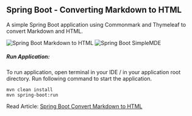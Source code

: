 ## Spring Boot - Converting Markdown to HTML

 A simple Spring Boot application using Commonmark and Thymeleaf to convert Markdown and HTML.

![Spring Boot Markdown to HTML](https://javabydeveloper.com/wp-content/uploads/2023/08/spring-boot-markdown.png)
![Spring Boot SimpleMDE](https://javabydeveloper.com/wp-content/uploads/2023/08/spring-boot-simplemde.png)

##### Run Application:

To run application, open terminal in your IDE / in your application root directory. Run following command to start the application.

```
mvn clean install
mvn spring-boot:run

```
Read Article: [Spring Boot Convert Markdown to HTML](https://javabydeveloper.com/spring-boot-convert-markdown-to-html/)